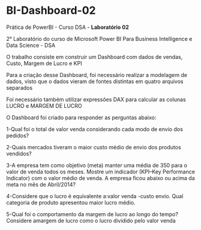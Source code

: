 # BI-Dashboard-02

Prática de PowerBI - Curso DSA - **Laboratório 02**

2° Laboratório do curso de Microsoft Power BI Para Business Intelligence e Data Science - DSA

O trabalho consiste em construir um Dashboard com dados de vendas, Custo, Margem de Lucro e KPI

Para a criação desse Dashboard, foi necessário realizar a modelagem de dados, visto que o dados vieram de fontes distintas em quatro arquivos separados

Foi necessário também utilizar expressões DAX para calcular as colunas LUCRO e MARGEM DE LUCRO

O Dashboard foi criado para responder as perguntas abaixo:

1-Qual foi o total de valor venda considerando cada modo de envio dos pedidos?

2-Quais mercados tiveram o maior custo médio de envio dos produtos vendidos?

3-A empresa tem como objetivo (meta) manter uma média de 350 para o valor de venda todos os meses. Mostre um indicador (KPI–Key Performance Indicator) com o valor médio de venda. A empresa ficou abaixo ou acima da meta no mês de Abril/2014?

4-Considere que o lucro é equivalente a:valor venda -custo envio. Qual categoria de produto apresentou maior lucro médio.

5-Qual foi o comportamento da margem de lucro ao longo do tempo? Considere amargem de lucro como o lucro dividido pelo valor venda
